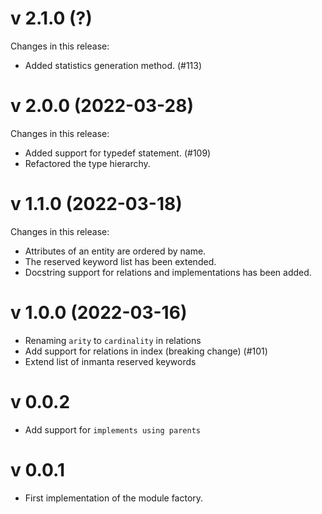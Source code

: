 # v 2.1.0 (?)
Changes in this release:
 - Added statistics generation method. (#113)

# v 2.0.0 (2022-03-28)
Changes in this release:
 - Added support for typedef statement. (#109)
 - Refactored the type hierarchy.

# v 1.1.0 (2022-03-18)
Changes in this release:
 - Attributes of an entity are ordered by name.
 - The reserved keyword list has been extended.
 - Docstring support for relations and implementations has been added.

# v 1.0.0 (2022-03-16)

 - Renaming `arity` to `cardinality` in relations
 - Add support for relations in index (breaking change) (#101)
 - Extend list of inmanta reserved keywords

# v 0.0.2

 - Add support for `implements using parents`

# v 0.0.1

 - First implementation of the module factory.
